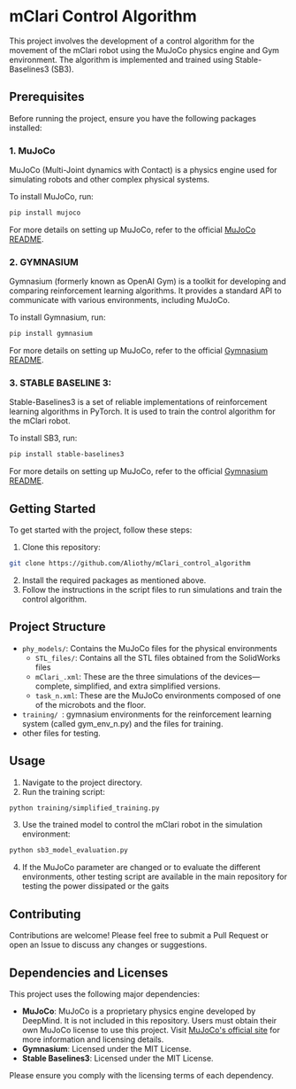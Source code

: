 # mClari Control Algorithm

This project involves the development of a control algorithm for the movement of the mClari robot using the MuJoCo physics engine and Gym environment. The algorithm is implemented and trained using Stable-Baselines3 (SB3).

## Prerequisites

Before running the project, ensure you have the following packages installed:

### 1. MuJoCo

MuJoCo (Multi-Joint dynamics with Contact) is a physics engine used for simulating robots and other complex physical systems.

To install MuJoCo, run:

```bash
pip install mujoco
```
For more details on setting up MuJoCo, refer to the official [MuJoCo README](https://github.com/google-deepmind/mujoco/blob/main/README.md).

### 2. GYMNASIUM

Gymnasium (formerly known as OpenAI Gym) is a toolkit for developing and comparing reinforcement learning algorithms. It provides a standard API to communicate with various environments, including MuJoCo.

To install Gymnasium, run:

```bash
pip install gymnasium
```
For more details on setting up MuJoCo, refer to the official [Gymnasium README](https://github.com/Farama-Foundation/Gymnasium).


### 3. STABLE BASELINE 3:

Stable-Baselines3 is a set of reliable implementations of reinforcement learning algorithms in PyTorch. It is used to train the control algorithm for the mClari robot.

To install SB3, run:

```bash
pip install stable-baselines3
```
For more details on setting up MuJoCo, refer to the official [Gymnasium README](https://github.com/DLR-RM/stable-baselines3).

## Getting Started
To get started with the project, follow these steps:

1. Clone this repository:
```bash
git clone https://github.com/Aliothy/mClari_control_algorithm
```
2. Install the required packages as mentioned above.
3. Follow the instructions in the script files to run simulations and train the control algorithm.

## Project Structure

- `phy_models/`: Contains the MuJoCo files for the physical environments
  - `STL_files/`: Contains all the STL files obtained from the SolidWorks files
  - `mClari_.xml`: These are the three simulations of the devices—complete, simplified, and extra simplified versions.
  - `task_n.xml`: These are the MuJoCo environments composed of one of the microbots and the floor.
-  `training/ `: gymnasium environments for the reinforcement learning system (called gym_env_n.py) and the files for training.
- other files for testing.
  
## Usage
1. Navigate to the project directory.
2. Run the training script:
```bash
python training/simplified_training.py
```
3. Use the trained model to control the mClari robot in the simulation environment:
```bash
python sb3_model_evaluation.py
```
4. If the MuJoCo parameter are changed or to evaluate the different environments, other testing script are available in the main repository for testing the power dissipated or the gaits

## Contributing
Contributions are welcome! Please feel free to submit a Pull Request or open an Issue to discuss any changes or suggestions.

## Dependencies and Licenses

This project uses the following major dependencies:

- **MuJoCo**: MuJoCo is a proprietary physics engine developed by DeepMind. It is not included in this repository. Users must obtain their own MuJoCo license to use this project. Visit [MuJoCo's official site](https://mujoco.org/) for more information and licensing details.
- **Gymnasium**: Licensed under the MIT License.
- **Stable Baselines3**: Licensed under the MIT License.

Please ensure you comply with the licensing terms of each dependency.



